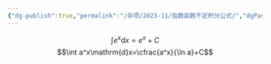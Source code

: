 ```yaml
---
{"dg-publish":true,"permalink":"/杂项/2023-11/指数函数不定积分公式/","dgPassFrontmatter":true}
---
```


$$\int e^x\mathrm{d}x=e^x+C$$
$$\int a^x\mathrm{d}x=\cfrac{a^x}{\ln a}+C$$